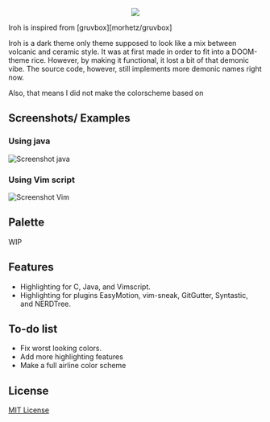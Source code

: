 <p align="center"><img src="https://i.imgur.com/gV3KaCN.png"></p>

Iroh is inspired from [gruvbox][morhetz/gruvbox]

Iroh is a dark theme only theme supposed to look like a mix between volcanic and 
ceramic style. It was at first made in order to fit into a DOOM-theme rice. 
However, by making it functional, it lost a bit of that demonic vibe.
The source code, however, still implements more demonic names right now.

Also, that means I did not make the colorscheme based on 

Screenshots/ Examples
---------------------

### Using java

![Screenshot java](https://i.imgur.com/ALslMCw.png)

### Using Vim script

![Screenshot Vim](https://i.imgur.com/uqRbmxQ.png?0)

Palette
-------

WIP

Features
--------

* Highlighting for C, Java, and Vimscript.
* Highlighting for plugins EasyMotion, vim-sneak, GitGutter, Syntastic, and NERDTree.

To-do list
----------

* Fix worst looking colors.
* Add more highlighting features
* Make a full airline color scheme

License
-------

[MIT License](./LICENSE)
